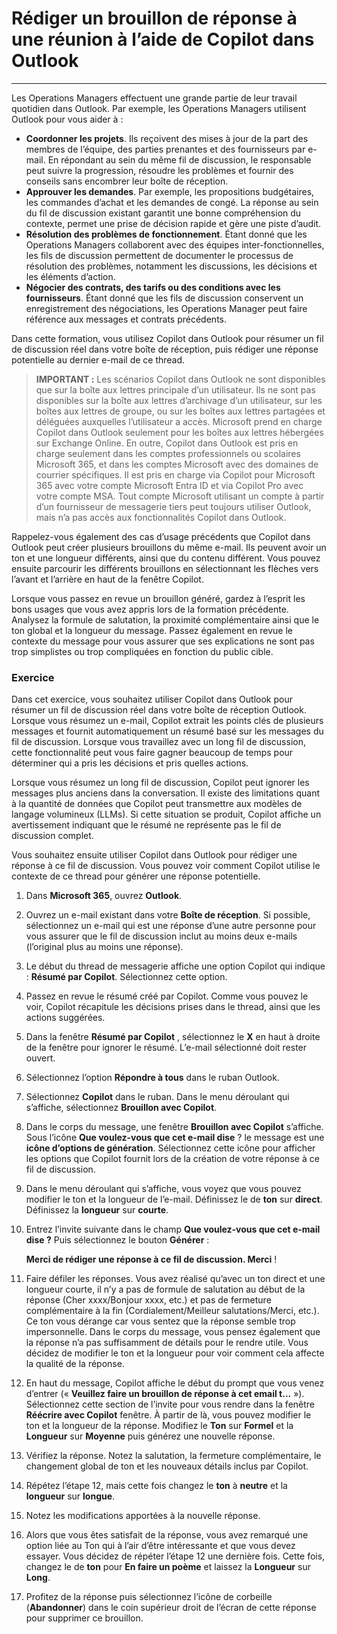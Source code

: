# Rédiger un brouillon de réponse à une réunion à l’aide de Copilot dans Outlook
---
Les Operations Managers effectuent une grande partie de leur travail quotidien dans Outlook. Par exemple, les Operations Managers utilisent Outlook pour vous aider à :

 -  **Coordonner les projets**. Ils reçoivent des mises à jour de la part des membres de l’équipe, des parties prenantes et des fournisseurs par e-mail. En répondant au sein du même fil de discussion, le responsable peut suivre la progression, résoudre les problèmes et fournir des conseils sans encombrer leur boîte de réception.
 -  **Approuver les demandes**. Par exemple, les propositions budgétaires, les commandes d’achat et les demandes de congé. La réponse au sein du fil de discussion existant garantit une bonne compréhension du contexte, permet une prise de décision rapide et gère une piste d’audit.
 -  **Résolution des problèmes de fonctionnement**. Étant donné que les Operations Managers collaborent avec des équipes inter-fonctionnelles, les fils de discussion permettent de documenter le processus de résolution des problèmes, notamment les discussions, les décisions et les éléments d’action.
 -  **Négocier des contrats, des tarifs ou des conditions avec les fournisseurs**. Étant donné que les fils de discussion conservent un enregistrement des négociations, les Operations Manager peut faire référence aux messages et contrats précédents.<br>

Dans cette formation, vous utilisez Copilot dans Outlook pour résumer un fil de discussion réel dans votre boîte de réception, puis rédiger une réponse potentielle au dernier e-mail de ce thread.

> **IMPORTANT :** Les scénarios Copilot dans Outlook ne sont disponibles que sur la boîte aux lettres principale d’un utilisateur. Ils ne sont pas disponibles sur la boîte aux lettres d’archivage d’un utilisateur, sur les boîtes aux lettres de groupe, ou sur les boîtes aux lettres partagées et déléguées auxquelles l’utilisateur a accès. Microsoft prend en charge Copilot dans Outlook seulement pour les boîtes aux lettres hébergées sur Exchange Online. En outre, Copilot dans Outlook est pris en charge seulement dans les comptes professionnels ou scolaires Microsoft 365, et dans les comptes Microsoft avec des domaines de courrier spécifiques. Il est pris en charge via Copilot pour Microsoft 365 avec votre compte Microsoft Entra ID et via Copilot Pro avec votre compte MSA. Tout compte Microsoft utilisant un compte à partir d’un fournisseur de messagerie tiers peut toujours utiliser Outlook, mais n’a pas accès aux fonctionnalités Copilot dans Outlook.

Rappelez-vous également des cas d’usage précédents que Copilot dans Outlook peut créer plusieurs brouillons du même e-mail. Ils peuvent avoir un ton et une longueur différents, ainsi que du contenu différent. Vous pouvez ensuite parcourir les différents brouillons en sélectionnant les flèches vers l’avant et l’arrière en haut de la fenêtre Copilot.

Lorsque vous passez en revue un brouillon généré, gardez à l’esprit les bons usages que vous avez appris lors de la formation précédente. Analysez la formule de salutation, la proximité complémentaire ainsi que le ton global et la longueur du message. Passez également en revue le contexte du message pour vous assurer que ses explications ne sont pas trop simplistes ou trop compliquées en fonction du public cible.

### Exercice

Dans cet exercice, vous souhaitez utiliser Copilot dans Outlook pour résumer un fil de discussion réel dans votre boîte de réception Outlook. Lorsque vous résumez un e-mail, Copilot extrait les points clés de plusieurs messages et fournit automatiquement un résumé basé sur les messages du fil de discussion. Lorsque vous travaillez avec un long fil de discussion, cette fonctionnalité peut vous faire gagner beaucoup de temps pour déterminer qui a pris les décisions et pris quelles actions.

Lorsque vous résumez un long fil de discussion, Copilot peut ignorer les messages plus anciens dans la conversation. Il existe des limitations quant à la quantité de données que Copilot peut transmettre aux modèles de langage volumineux (LLMs). Si cette situation se produit, Copilot affiche un avertissement indiquant que le résumé ne représente pas le fil de discussion complet.

Vous souhaitez ensuite utiliser Copilot dans Outlook pour rédiger une réponse à ce fil de discussion. Vous pouvez voir comment Copilot utilise le contexte de ce thread pour générer une réponse potentielle.

1.  Dans **Microsoft 365**, ouvrez **Outlook**.
2.  Ouvrez un e-mail existant dans votre **Boîte de réception**. Si possible, sélectionnez un e-mail qui est une réponse d’une autre personne pour vous assurer que le fil de discussion inclut au moins deux e-mails (l’original plus au moins une réponse).
3.  Le début du thread de messagerie affiche une option Copilot qui indique : **Résumé par Copilot**. Sélectionnez cette option.
4.  Passez en revue le résumé créé par Copilot. Comme vous pouvez le voir, Copilot récapitule les décisions prises dans le thread, ainsi que les actions suggérées.
5.  Dans la fenêtre **Résumé par Copilot** , sélectionnez le **X** en haut à droite de la fenêtre pour ignorer le résumé. L’e-mail sélectionné doit rester ouvert.
6.  Sélectionnez l’option **Répondre à tous** dans le ruban Outlook.
7.  Sélectionnez **Copilot** dans le ruban. Dans le menu déroulant qui s’affiche, sélectionnez **Brouillon avec Copilot**.
8.  Dans le corps du message, une fenêtre **Brouillon avec Copilot** s’affiche. Sous l’icône **Que voulez-vous que cet e-mail dise** ? le message est une **icône d’options de génération**. Sélectionnez cette icône pour afficher les options que Copilot fournit lors de la création de votre réponse à ce fil de discussion.
9.  Dans le menu déroulant qui s’affiche, vous voyez que vous pouvez modifier le ton et la longueur de l’e-mail. Définissez le de **ton** sur **direct**. Définissez la **longueur** sur **courte**.
10. Entrez l’invite suivante dans le champ **Que voulez-vous que cet e-mail dise ?** Puis sélectionnez le bouton **Générer** :
    
    **Merci de rédiger une réponse à ce fil de discussion. Merci** !
11. Faire défiler les réponses. Vous avez réalisé qu’avec un ton direct et une longueur courte, il n’y a pas de formule de salutation au début de la réponse (Cher xxxx/Bonjour xxxx, etc.) et pas de fermeture complémentaire à la fin (Cordialement/Meilleur salutations/Merci, etc.). Ce ton vous dérange car vous sentez que la réponse semble trop impersonnelle. Dans le corps du message, vous pensez également que la réponse n’a pas suffisamment de détails pour le rendre utile. Vous décidez de modifier le ton et la longueur pour voir comment cela affecte la qualité de la réponse.
12. En haut du message, Copilot affiche le début du prompt que vous venez d’entrer (« **Veuillez faire un brouillon de réponse à cet email t...** »). Sélectionnez cette section de l’invite pour vous rendre dans la fenêtre **Réécrire avec Copilot** fenêtre. À partir de là, vous pouvez modifier le ton et la longueur de la réponse. Modifiez le **Ton** sur **Formel** et la **Longueur** sur **Moyenne** puis générez une nouvelle réponse.
13. Vérifiez la réponse. Notez la salutation, la fermeture complémentaire, le changement global de ton et les nouveaux détails inclus par Copilot.
14. Répétez l’étape 12, mais cette fois changez le **ton** à **neutre** et la **longueur** sur **longue**.
15. Notez les modifications apportées à la nouvelle réponse.
16. Alors que vous êtes satisfait de la réponse, vous avez remarqué une option liée au Ton qui à l’air d’être intéressante et que vous devez essayer. Vous décidez de répéter l’étape 12 une dernière fois. Cette fois, changez le de **ton** pour **En faire un poème** et laissez la **Longueur** sur **Long**.
17. Profitez de la réponse puis sélectionnez l’icône de corbeille (**Abandonner**) dans le coin supérieur droit de l’écran de cette réponse pour supprimer ce brouillon.
